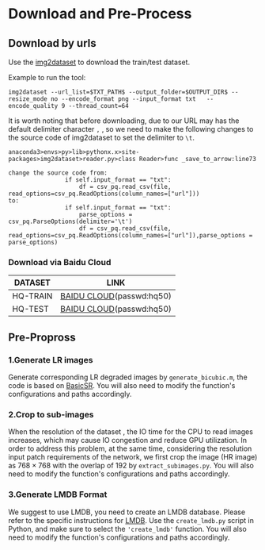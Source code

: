 # Download and Pre-Process

## Download by urls
Use the [img2dataset](https://github.com/rom1504/img2dataset) to download the train/test dataset. 

Example to run the tool:
```
img2dataset --url_list=$TXT_PATH$ --output_folder=$OUTPUT_DIR$ --resize_mode no --encode_format png --input_format txt   --encode_quality 9 --thread_count=64
```
It is worth noting that before downloading, due to our URL may has the default delimiter character `,` , so we need to make the following changes to the source code of img2dataset to set the delimiter to `\t`. 
```
anaconda3>envs>py>lib>pythonx.x>site-packages>img2dataset>reader.py>class Reader>func _save_to_arrow:line73

change the source code from:
                if self.input_format == "txt":
                    df = csv_pq.read_csv(file, read_options=csv_pq.ReadOptions(column_names=["url"]))
to:
                if self.input_format == "txt":
                    parse_options = csv_pq.ParseOptions(delimiter='\t')
                    df = csv_pq.read_csv(file, read_options=csv_pq.ReadOptions(column_names=["url"]),parse_options = parse_options)

```
### Download via Baidu Cloud
|  DATASET   | LINK  |
|  ----  | ----  | 
| HQ-TRAIN  | [BAIDU CLOUD](https://pan.baidu.com/s/14NT4OCuJN_JmE6SifSLLAw?pwd=hq50)(passwd:hq50)   |
| HQ-TEST  | [BAIDU CLOUD](https://pan.baidu.com/s/105nxyWPBh_yqJ1HMKPQ0OA?pwd=hq50)(passwd:hq50)  |


## Pre-Propross
### 1.Generate LR images
Generate corresponding LR degraded images by `generate_bicubic.m`, the code is based on [BasicSR](https://github.com/rom1504/img2dataset). You will also need to modify the function's configurations and paths accordingly.

### 2.Crop to sub-images
When the resolution of the dataset , the IO time for the CPU to read images increases, which may cause IO congestion and reduce GPU utilization. In order to address this problem, at the same time, considering the resolution input  patch requirements of the network, we first crop the image (HR image) as $768\times 768$ with the overlap of $192$ by `extract_subimages.py`. You will also need to modify the function's configurations and paths accordingly.

### 3.Generate LMDB Format
We suggest to use LMDB, you need to create an LMDB database. Please refer to the specific instructions for [LMDB](https://github.com/XPixelGroup/BasicSR/blob/master/docs/DatasetPreparation_CN.md#LMDB%E5%85%B7%E4%BD%93%E8%AF%B4%E6%98%8E). Use the `create_lmdb.py` script in Python, and make sure to select the `'create_lmdb'` function. You will also need to modify the function's configurations and paths accordingly.



